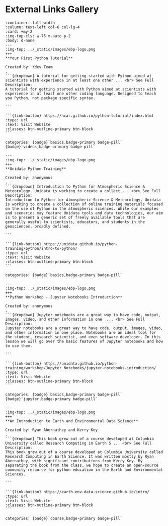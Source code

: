 
# External Links Gallery
````{panels}
:container: full-width
:column: text-left col-6 col-lg-4
:card: +my-2
:img-top-cls: w-75 m-auto p-2
:body: d-none
---
:img-top: ../_static/images/ebp-logo.png
+++
**Your First Python Tutorial**

Created by: Xdev Team
. 
```{dropdown} A tutorial for getting started with Python aimed at scientists with experience in at least one other ... <br> See Full Description:
A tutorial for getting started with Python aimed at scientists with experience in at least one other coding language. Designed to teach you Python, not package specific syntax.

```

```{link-button} https://ncar.github.io/python-tutorial/index.html
:type: url
:text: Visit Website
:classes: btn-outline-primary btn-block
```

categories: {badge}`basics,badge-primary badge-pill`
{badge}`videos,badge-primary badge-pill`

---
:img-top: ../_static/images/ebp-logo.png
+++
**Unidata Python Training**

Created by: anonymous
. 
```{dropdown} Introduction to Python for Atmospheric Science & Meteorology. Unidata is working to create a collect ... <br> See Full Description:
Introduction to Python for Atmospheric Science & Meteorology. Unidata is working to create a collection of online training materials focused on the use of Python in the atmospheric sciences. While our examples and scenarios may feature Unidata tools and data technologies, our aim is to present a generic set of freely available tools that are generally useful to scientists, educators, and students in the geosciences, broadly defined.

```

```{link-button} https://unidata.github.io/python-training/python/intro-to-python/
:type: url
:text: Visit Website
:classes: btn-outline-primary btn-block
```

categories: {badge}`basics,badge-primary badge-pill`

---
:img-top: ../_static/images/ebp-logo.png
+++
**Python Workshop - Jupyter Notebooks Introduction**

Created by: anonymous
. 
```{dropdown} Jupyter notebooks are a great way to have code, output, images, video, and other information in one  ... <br> See Full Description:
Jupyter notebooks are a great way to have code, output, images, video, and other information in one place. Notebooks are an ideal tool for the student, research scientist, and even software developer. In this lesson we will go over the basic features of Jupyter notebooks and how to use them.

```

```{link-button} https://unidata.github.io/python-training/workshop/Jupyter_Notebooks/jupyter-notebooks-introduction/
:type: url
:text: Visit Website
:classes: btn-outline-primary btn-block
```

categories: {badge}`basics,badge-primary badge-pill`
{badge}`jupyter,badge-primary badge-pill`

---
:img-top: ../_static/images/ebp-logo.png
+++
**An Introduction to Earth and Environmental Data Science**

Created by: Ryan Abernathey and Kerry Key
. 
```{dropdown} This book grew out of a course developed at Columbia University called Research Computing in Earth S ... <br> See Full Description:
This book grew out of a course developed at Columbia University called Research Computing in Earth Science. It was written mostly by Ryan Abernathey, with significant contributions from Kerry Key. By separating the book from the class, we hope to create an open-source community resource for python education in the Earth and Environmental Sciences.

```

```{link-button} https://earth-env-data-science.github.io/intro/
:type: url
:text: Visit Website
:classes: btn-outline-primary btn-block
```

categories: {badge}`course,badge-primary badge-pill`

````
